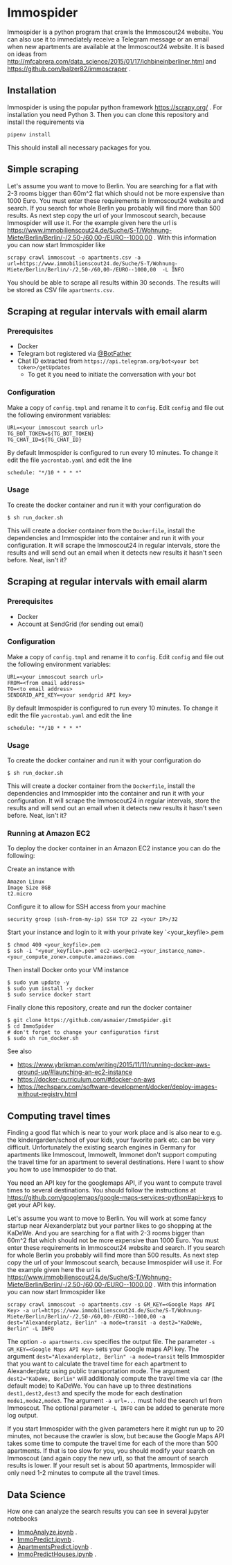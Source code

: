 # Immospider
Immospider is a python program that crawls the Immoscout24 website. You can also use it to 
immediately receive a Telegram message or an email when new apartments are available at the Immoscout24 website. 
It is based on ideas from <http://mfcabrera.com/data_science/2015/01/17/ichbineinberliner.html> 
and <https://github.com/balzer82/immoscraper> .

## Installation

Immospider is using the popular python framework <https://scrapy.org/> . For installation you need Python 3. Then you can 
clone this repository and install the requirements via

    pipenv install
   
This should install all necessary packages for you. 

## Simple scraping
Let's assume you want to move to Berlin. You are searching for a flat with 2-3 rooms bigger than 60m^2 flat which should not be 
more expensive than 1000 Euro. You must enter these requirements in Immoscout24 website and search. If you search for 
whole Berlin you probably will find more than 500 results. As next step copy the url of your Immoscout search, because 
Immospider will use it. For the example given here the url is 
<https://www.immobilienscout24.de/Suche/S-T/Wohnung-Miete/Berlin/Berlin/-/2,50-/60,00-/EURO--1000,00> . 
With this information you can now start Immospider like

    scrapy crawl immoscout -o apartments.csv -a url=https://www.immobilienscout24.de/Suche/S-T/Wohnung-Miete/Berlin/Berlin/-/2,50-/60,00-/EURO--1000,00  -L INFO

You should be able to scrape all results within 30 seconds. The results will be stored as CSV file
`apartments.csv`.

## Scraping at regular intervals with email alarm

### Prerequisites

- Docker
- Telegram bot registered via [@BotFather](https://t.me/botfather)
- Chat ID extracted from `https://api.telegram.org/bot<your bot token>/getUpdates`
  - To get it you need to initiate the conversation with your bot

### Configuration
Make a copy of `config.tmpl` and rename it to `config`. Edit `config` and 
file out the following environment variables: 

    URL=<your immoscout search url>
    TG_BOT_TOKEN=${TG_BOT_TOKEN}
    TG_CHAT_ID=${TG_CHAT_ID}


By default Immospider is configured to run every 10 minutes. To change it edit the
file `yacrontab.yaml` and edit the line

    schedule: "*/10 * * * *"
    
### Usage
To create the docker container and run it with your configuration do

    $ sh run_docker.sh
    
This will create a docker container from the `Dockerfile`, install the dependencies
and Immospider into the container and run it with your configuration. It will scrape
the Immoscout24 in regular intervals, store the results and will send out an email
when it detects new results it hasn't seen before. Neat, isn't it?


## Scraping at regular intervals with email alarm

### Prerequisites

- Docker
- Account at SendGrid (for sending out email)

### Configuration
Make a copy of `config.tmpl` and rename it to `config`. Edit `config` and 
file out the following environment variables: 

    URL=<your immoscout search url>
    FROM=<from email address>
    TO=<to email address>
    SENDGRID_API_KEY=<your sendgrid API key>
    

By default Immospider is configured to run every 10 minutes. To change it edit the
file `yacrontab.yaml` and edit the line

    schedule: "*/10 * * * *"
    
### Usage
To create the docker container and run it with your configuration do

    $ sh run_docker.sh
    
This will create a docker container from the `Dockerfile`, install the dependencies
and Immospider into the container and run it with your configuration. It will scrape
the Immoscout24 in regular intervals, store the results and will send out an email
when it detects new results it hasn't seen before. Neat, isn't it?    

### Running at Amazon EC2
To deploy the docker container in an Amazon EC2 instance you can do the following:

Create an instance with
    
    Amazon Linux
    Image Size 8GB
    t2.micro  
    
Configure it to allow for SSH access from your machine

    security group (ssh-from-my-ip) SSH TCP 22 <your IP>/32 
    
Start your instance and login to it with your private key `<your_keyfile>.pem

    $ chmod 400 <your_keyfile>.pem
    $ ssh -i "<your_keyfile>.pem" ec2-user@ec2-<your_instance_name>.<your_compute_zone>.compute.amazonaws.com

Then install Docker onto your VM instance

    $ sudo yum update -y
    $ sudo yum install -y docker
    $ sudo service docker start
    
Finally clone this repository, create and run the docker container 

    $ git clone https://github.com/asmaier/ImmoSpider.git
    $ cd ImmoSpider
    # don't forget to change your configuration first
    $ sudo sh run_docker.sh
    
See also

- <https://www.ybrikman.com/writing/2015/11/11/running-docker-aws-ground-up/#launching-an-ec2-instance>
- <https://docker-curriculum.com/#docker-on-aws>
- <https://techsparx.com/software-development/docker/deploy-images-without-registry.html>    

 
## Computing travel times
Finding a good flat which is near to your work place and is also near to e.g. the kindergarden/school of your kids, your
 favorite park etc. can be very difficult. Unfortunately the existing search engines in Germany for apartments like 
 Immoscout, Immowelt, Immonet don't support computing the travel time for an apartment to several destinations. Here I 
 want to show you how to use Immospider to do that.

You need an API key for the googlemaps API, if you want to compute travel times to several destinations.
You should follow the instructions at <https://github.com/googlemaps/google-maps-services-python#api-keys> to get 
your API key.

Let's assume you want to move to Berlin. You will work at some fancy startup near Alexanderplatz but your partner likes 
to go shopping at the KaDeWe. And you are searching for a flat with 2-3 rooms bigger than 60m^2 flat which should not be 
more expensive than 1000 Euro. You must enter these requirements in Immoscout24 website and search. If you search for 
whole Berlin you probably will find more than 500 results. As next step copy the url of your Immoscout search, because 
Immospider will use it. For the example given here the url is 
<https://www.immobilienscout24.de/Suche/S-T/Wohnung-Miete/Berlin/Berlin/-/2,50-/60,00-/EURO--1000,00> . 
With this information you can now start Immospider like

    scrapy crawl immoscout -o apartments.csv -s GM_KEY=<Google Maps API Key> -a url=https://www.immobilienscout24.de/Suche/S-T/Wohnung-Miete/Berlin/Berlin/-/2,50-/60,00-/EURO--1000,00 -a dest="Alexanderplatz, Berlin" -a mode=transit -a dest2="KaDeWe, Berlin" -L INFO
    
The option `-o apartments.csv` specifies the output file. The parameter `-s GM_KEY=<Google Maps API Key>` sets your 
Google maps API key. The argument `dest="Alexanderplatz, Berlin" -a mode=transit` tells Immospider that you want to 
calculate the travel time for each apartment to Alexanderplatz using public transportation mode. The 
argument `dest2="KaDeWe, Berlin"` will additionaly compute the travel time via car (the default mode) to KaDeWe. You 
can have up to three destinations `dest1,dest2,dest3` and specify the mode for each destination `mode1,mode2,mode3`. 
The argument `-a url=...` must hold the search url from Immoscout. The optional parameter `-L INFO` can be added to 
generate more log output.

If you start Immospider with the given parameters here it might run up to 20 minutes, not because the crawler is slow, 
but because the Google Maps API takes some time to compute the travel time for each of the more than 500 apartments. 
If that is too slow for you, you should modify your search on Immoscout (and again copy the new url), so that the 
amount of search results is lower. If your result set is about 50 apartments, Immospider will only need 1-2 minutes 
to compute all the travel times. 


## Data Science
How one can analyze the search results you can see in several jupyter 
notebooks 
- [ImmoAnalyze.ipynb](https://nbviewer.jupyter.org/github/asmaier/ImmoSpider/blob/master/immoscience/ImmoAnalyze.ipynb) .
- [ImmoPredict.ipynb](https://nbviewer.jupyter.org/github/asmaier/ImmoSpider/blob/master/immoscience/ImmoPredict.ipynb) .
- [ApartmentsPredict.ipynb](https://nbviewer.jupyter.org/github/asmaier/ImmoSpider/blob/master/immoscience/ApartmentsPredict.ipynb) .
- [ImmoPredictHouses.ipynb](https://nbviewer.jupyter.org/github/asmaier/ImmoSpider/blob/master/immoscience/ImmoPredictHouses.ipynb) .


